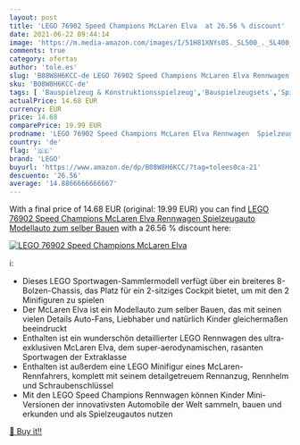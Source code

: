 ```yaml
---
layout: post
title: 'LEGO 76902 Speed Champions McLaren Elva  at 26.56 % discount'
date: 2021-06-22 09:44:14
image: 'https://m.media-amazon.com/images/I/51H81XNYs0S._SL500_._SL400_.jpg'
comments: true
category: ofertas
author: 'tole.es'
slug: 'B08W8H6KCC-de LEGO 76902 Speed Champions McLaren Elva Rennwagen...'
sku: 'B08W8H6KCC-de'
tags: [ 'Bauspielzeug & Konstruktionsspielzeug','Bauspielzeugsets','Spielzeug','lego', ]
actualPrice: 14.68 EUR
currency: EUR
price: 14.68
comparePrice: 19.99 EUR
prodname: 'LEGO 76902 Speed Champions McLaren Elva Rennwagen  Spielzeugauto  Modellauto zum selber Bauen'
country: 'de'
flag: '🇩🇪'
brand: 'LEGO'
buyurl: 'https://www.amazon.de/dp/B08W8H6KCC/?tag=tolees0ca-21'
descuento: '26.56'
average: '14.8866666666667'
---
```


With a final price of 14.68 EUR (original: 19.99 EUR) you can find [LEGO 76902 Speed Champions McLaren Elva Rennwagen  Spielzeugauto  Modellauto zum selber Bauen](https://www.amazon.de/dp/B08W8H6KCC/?tag=tolees0ca-21) with a  26.56 % discount here:

[![LEGO 76902 Speed Champions McLaren Elva ](https://m.media-amazon.com/images/I/51H81XNYs0S._SL500_._SL400_.jpg)](https://www.amazon.de/dp/B08W8H6KCC/?tag=tolees0ca-21)

ℹ️:

- Dieses LEGO Sportwagen-Sammlermodell verfügt über ein breiteres 8-Bolzen-Chassis, das Platz für ein 2-sitziges Cockpit bietet, um mit den 2 Minifiguren zu spielen
- Der McLaren Elva ist ein Modellauto zum selber Bauen, das mit seinen vielen Details Auto-Fans, Liebhaber und natürlich Kinder gleichermaßen beeindruckt
- Enthalten ist ein wunderschön detaillierter LEGO Rennwagen des ultra-exklusiven McLaren Elva, dem super-aerodynamischen, rasanten Sportwagen der Extraklasse
- Enthalten ist außerdem eine LEGO Minifigur eines McLaren- Rennfahrers, komplett mit seinem detailgetreuem Rennanzug, Rennhelm und Schraubenschlüssel
- Mit den LEGO Speed Champions Rennwagen können Kinder Mini-Versionen der innovativsten Automobile der Welt sammeln, bauen und erkunden und als Spielzeugautos nutzen

[🛒 Buy it!!](https://www.amazon.de/dp/B08W8H6KCC/?tag=tolees0ca-21)
